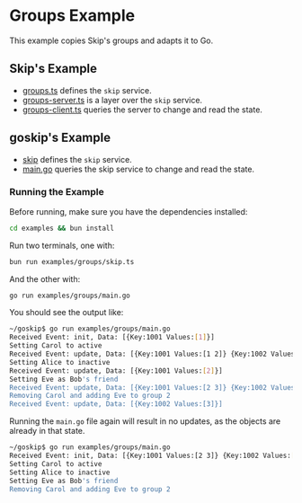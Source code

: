 # Groups Example

This example copies Skip's groups and adapts it to Go.

## Skip's Example

-   [groups.ts](https://github.com/SkipLabs/skip/blob/main/skipruntime-ts/examples/groups.ts) defines the `skip` service.
-   [groups-server.ts](https://github.com/SkipLabs/skip/blob/main/skipruntime-ts/examples/groups-server.ts) is a layer over the `skip` service.
-   [groups-client.ts](https://github.com/SkipLabs/skip/blob/main/skipruntime-ts/examples/groups-client.ts) queries the server to change and read the state.

## goskip's Example

-   [skip](./skip.ts) defines the `skip` service.
-   [main.go](./main.go) queries the skip service to change and read the state.

### Running the Example

Before running, make sure you have the dependencies installed:

```bash
cd examples && bun install
```

Run two terminals, one with:

```bash
bun run examples/groups/skip.ts
```

And the other with:

```bash
go run examples/groups/main.go
```

You should see the output like:

```bash
~/goskip$ go run examples/groups/main.go
Received Event: init, Data: [{Key:1001 Values:[1]}]
Setting Carol to active
Received Event: update, Data: [{Key:1001 Values:[1 2]} {Key:1002 Values:[2]}]
Setting Alice to inactive
Received Event: update, Data: [{Key:1001 Values:[2]}]
Setting Eve as Bob's friend
Received Event: update, Data: [{Key:1001 Values:[2 3]} {Key:1002 Values:[2]}]
Removing Carol and adding Eve to group 2
Received Event: update, Data: [{Key:1002 Values:[3]}]
```

Running the `main.go` file again will result in no updates, as the objects are already in that state.

```bash
~/goskip$ go run examples/groups/main.go
Received Event: init, Data: [{Key:1001 Values:[2 3]} {Key:1002 Values:[3]} {Key:1002 Values:[3]}]
Setting Carol to active
Setting Alice to inactive
Setting Eve as Bob's friend
Removing Carol and adding Eve to group 2
```
